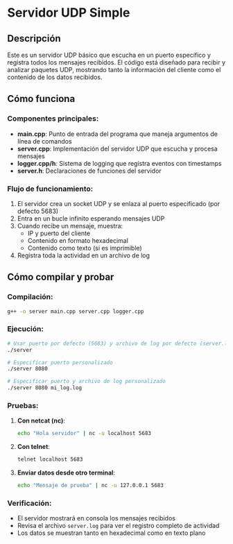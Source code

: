 # Servidor UDP Simple

## Descripción
Este es un servidor UDP básico que escucha en un puerto específico y registra todos los mensajes recibidos. El código está diseñado para recibir y analizar paquetes UDP, mostrando tanto la información del cliente como el contenido de los datos recibidos.

## Cómo funciona

### Componentes principales:
- **main.cpp**: Punto de entrada del programa que maneja argumentos de línea de comandos
- **server.cpp**: Implementación del servidor UDP que escucha y procesa mensajes
- **logger.cpp/h**: Sistema de logging que registra eventos con timestamps
- **server.h**: Declaraciones de funciones del servidor

### Flujo de funcionamiento:
1. El servidor crea un socket UDP y se enlaza al puerto especificado (por defecto 5683)
2. Entra en un bucle infinito esperando mensajes UDP
3. Cuando recibe un mensaje, muestra:
   - IP y puerto del cliente
   - Contenido en formato hexadecimal
   - Contenido como texto (si es imprimible)
4. Registra toda la actividad en un archivo de log

## Cómo compilar y probar

### Compilación:
```bash
g++ -o server main.cpp server.cpp logger.cpp
```

### Ejecución:
```bash
# Usar puerto por defecto (5683) y archivo de log por defecto (server.log)
./server

# Especificar puerto personalizado
./server 8080

# Especificar puerto y archivo de log personalizado
./server 8080 mi_log.log
```

### Pruebas:
1. **Con netcat (nc)**:
   ```bash
   echo "Hola servidor" | nc -u localhost 5683
   ```

2. **Con telnet**:
   ```bash
   telnet localhost 5683
   ```

3. **Enviar datos desde otro terminal**:
   ```bash
   echo "Mensaje de prueba" | nc -u 127.0.0.1 5683
   ```

### Verificación:
- El servidor mostrará en consola los mensajes recibidos
- Revisa el archivo `server.log` para ver el registro completo de actividad
- Los datos se muestran tanto en hexadecimal como en texto plano